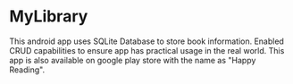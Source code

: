 # MyLibrary

This android app uses SQLite Database to store book information. 
Enabled CRUD capabilities to ensure app has practical usage in the real world.
This app is also available on google play store with the name as "Happy Reading".
